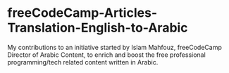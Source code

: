 # freeCodeCamp-Articles-Translation-English-to-Arabic
My contributions to an initiative started by Islam Mahfouz, freeCodeCamp Director of Arabic Content, to enrich and boost the free professional programming/tech related content written in Arabic.
